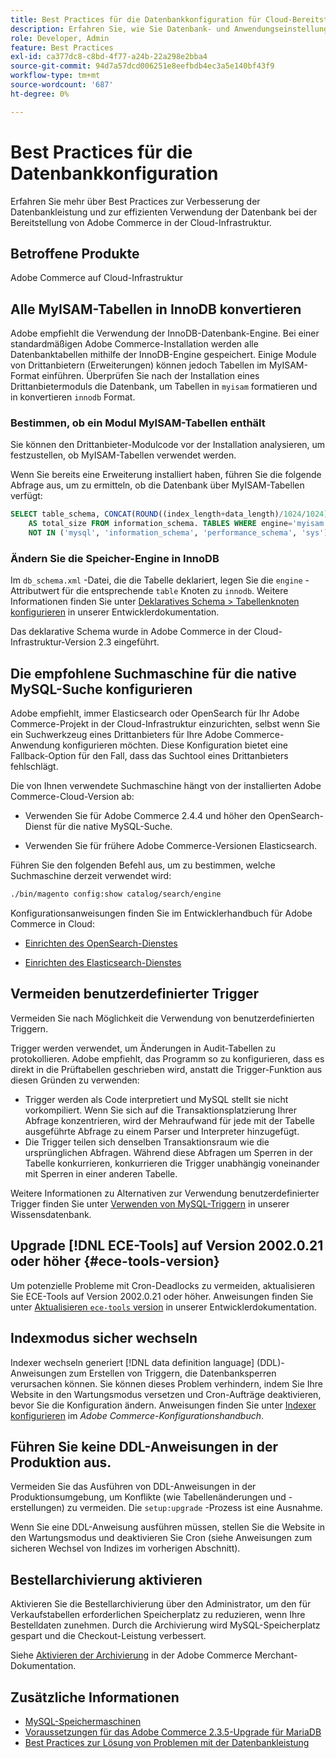 ```yaml
---
title: Best Practices für die Datenbankkonfiguration für Cloud-Bereitstellungen
description: Erfahren Sie, wie Sie Datenbank- und Anwendungseinstellungen konfigurieren, um die Leistung bei der Bereitstellung von Adobe Commerce in der Cloud-Infrastruktur zu verbessern.
role: Developer, Admin
feature: Best Practices
exl-id: ca377dc8-c8bd-4f77-a24b-22a298e2bba4
source-git-commit: 94d7a57dcd006251e8eefbdb4ec3a5e140bf43f9
workflow-type: tm+mt
source-wordcount: '687'
ht-degree: 0%

---
```


# Best Practices für die Datenbankkonfiguration

Erfahren Sie mehr über Best Practices zur Verbesserung der Datenbankleistung und zur effizienten Verwendung der Datenbank bei der Bereitstellung von Adobe Commerce in der Cloud-Infrastruktur.

## Betroffene Produkte

Adobe Commerce auf Cloud-Infrastruktur

## Alle MyISAM-Tabellen in InnoDB konvertieren

Adobe empfiehlt die Verwendung der InnoDB-Datenbank-Engine. Bei einer standardmäßigen Adobe Commerce-Installation werden alle Datenbanktabellen mithilfe der InnoDB-Engine gespeichert. Einige Module von Drittanbietern (Erweiterungen) können jedoch Tabellen im MyISAM-Format einführen. Überprüfen Sie nach der Installation eines Drittanbietermoduls die Datenbank, um Tabellen in `myisam` formatieren und in konvertieren `innodb` Format.

### Bestimmen, ob ein Modul MyISAM-Tabellen enthält

Sie können den Drittanbieter-Modulcode vor der Installation analysieren, um festzustellen, ob MyISAM-Tabellen verwendet werden.

Wenn Sie bereits eine Erweiterung installiert haben, führen Sie die folgende Abfrage aus, um zu ermitteln, ob die Datenbank über MyISAM-Tabellen verfügt:

```sql
SELECT table_schema, CONCAT(ROUND((index_length+data_length)/1024/1024),'MB')
    AS total_size FROM information_schema. TABLES WHERE engine='myisam' AND table_schema
    NOT IN ('mysql', 'information_schema', 'performance_schema', 'sys');
```

### Ändern Sie die Speicher-Engine in InnoDB

Im `db_schema.xml` -Datei, die die Tabelle deklariert, legen Sie die `engine` -Attributwert für die entsprechende `table` Knoten zu `innodb`. Weitere Informationen finden Sie unter [Deklaratives Schema > Tabellenknoten konfigurieren](https://developer.adobe.com/commerce/php/development/components/declarative-schema/configuration/) in unserer Entwicklerdokumentation.

Das deklarative Schema wurde in Adobe Commerce in der Cloud-Infrastruktur-Version 2.3 eingeführt.

## Die empfohlene Suchmaschine für die native MySQL-Suche konfigurieren

Adobe empfiehlt, immer Elasticsearch oder OpenSearch für Ihr Adobe Commerce-Projekt in der Cloud-Infrastruktur einzurichten, selbst wenn Sie ein Suchwerkzeug eines Drittanbieters für Ihre Adobe Commerce-Anwendung konfigurieren möchten. Diese Konfiguration bietet eine Fallback-Option für den Fall, dass das Suchtool eines Drittanbieters fehlschlägt.

Die von Ihnen verwendete Suchmaschine hängt von der installierten Adobe Commerce-Cloud-Version ab:

- Verwenden Sie für Adobe Commerce 2.4.4 und höher den OpenSearch-Dienst für die native MySQL-Suche.

- Verwenden Sie für frühere Adobe Commerce-Versionen Elasticsearch.

Führen Sie den folgenden Befehl aus, um zu bestimmen, welche Suchmaschine derzeit verwendet wird:

```bash
./bin/magento config:show catalog/search/engine
```

Konfigurationsanweisungen finden Sie im Entwicklerhandbuch für Adobe Commerce in Cloud:

- [Einrichten des OpenSearch-Dienstes](https://devdocs.magento.com/cloud/project/services-opensearch.html)

- [Einrichten des Elasticsearch-Dienstes](https://devdocs.magento.com/cloud/project/services-elastic.html)

## Vermeiden benutzerdefinierter Trigger

Vermeiden Sie nach Möglichkeit die Verwendung von benutzerdefinierten Triggern.

Trigger werden verwendet, um Änderungen in Audit-Tabellen zu protokollieren. Adobe empfiehlt, das Programm so zu konfigurieren, dass es direkt in die Prüftabellen geschrieben wird, anstatt die Trigger-Funktion aus diesen Gründen zu verwenden:

- Trigger werden als Code interpretiert und MySQL stellt sie nicht vorkompiliert. Wenn Sie sich auf die Transaktionsplatzierung Ihrer Abfrage konzentrieren, wird der Mehraufwand für jede mit der Tabelle ausgeführte Abfrage zu einem Parser und Interpreter hinzugefügt.
- Die Trigger teilen sich denselben Transaktionsraum wie die ursprünglichen Abfragen. Während diese Abfragen um Sperren in der Tabelle konkurrieren, konkurrieren die Trigger unabhängig voneinander mit Sperren in einer anderen Tabelle.

Weitere Informationen zu Alternativen zur Verwendung benutzerdefinierter Trigger finden Sie unter [Verwenden von MySQL-Triggern](mysql-triggers-usage.md) in unserer Wissensdatenbank.

## Upgrade [!DNL ECE-Tools] auf Version 2002.0.21 oder höher {#ece-tools-version}

Um potenzielle Probleme mit Cron-Deadlocks zu vermeiden, aktualisieren Sie ECE-Tools auf Version 2002.0.21 oder höher. Anweisungen finden Sie unter [Aktualisieren `ece-tools` version](https://devdocs.magento.com/cloud/project/ece-tools-update.html) in unserer Entwicklerdokumentation.

## Indexmodus sicher wechseln

<!--This best practice might belong in the Maintenance phase. Database lock prevention might be consolidated under a single heading-->

Indexer wechseln generiert [!DNL data definition language] (DDL)-Anweisungen zum Erstellen von Triggern, die Datenbanksperren verursachen können. Sie können dieses Problem verhindern, indem Sie Ihre Website in den Wartungsmodus versetzen und Cron-Aufträge deaktivieren, bevor Sie die Konfiguration ändern.
Anweisungen finden Sie unter [Indexer konfigurieren](https://experienceleague.adobe.com/docs/commerce-operations/configuration-guide/cli/manage-indexers.html#configure-indexers-1) im *Adobe Commerce-Konfigurationshandbuch*.

## Führen Sie keine DDL-Anweisungen in der Produktion aus.

Vermeiden Sie das Ausführen von DDL-Anweisungen in der Produktionsumgebung, um Konflikte (wie Tabellenänderungen und -erstellungen) zu vermeiden. Die `setup:upgrade` -Prozess ist eine Ausnahme.

Wenn Sie eine DDL-Anweisung ausführen müssen, stellen Sie die Website in den Wartungsmodus und deaktivieren Sie Cron (siehe Anweisungen zum sicheren Wechsel von Indizes im vorherigen Abschnitt).

## Bestellarchivierung aktivieren

Aktivieren Sie die Bestellarchivierung über den Administrator, um den für Verkaufstabellen erforderlichen Speicherplatz zu reduzieren, wenn Ihre Bestelldaten zunehmen. Durch die Archivierung wird MySQL-Speicherplatz gespart und die Checkout-Leistung verbessert.

Siehe [Aktivieren der Archivierung](https://experienceleague.adobe.com/docs/commerce-admin/stores-sales/order-management/orders/order-archive.html) in der Adobe Commerce Merchant-Dokumentation.

## Zusätzliche Informationen

- [MySQL-Speichermaschinen](https://dev.mysql.com/doc/refman/8.0/en/storage-engines.html)
- [Voraussetzungen für das Adobe Commerce 2.3.5-Upgrade für MariaDB](../maintenance/commerce-235-upgrade-prerequisites-mariadb.md)
- [Best Practices zur Lösung von Problemen mit der Datenbankleistung](../maintenance/resolve-database-performance-issues.md)
